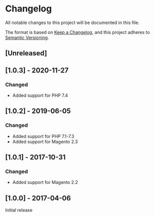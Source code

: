 # Changelog
All notable changes to this project will be documented in this file.

The format is based on [Keep a Changelog](https://keepachangelog.com/en/1.0.0/),
and this project adheres to [Semantic Versioning](https://semver.org/spec/v2.0.0.html).

## [Unreleased]

## [1.0.3] - 2020-11-27

### Changed

- Added support for PHP 7.4

## [1.0.2] - 2019-06-05

### Changed

- Added support for PHP 7.1-7.3
- Added support for Magento 2.3

## [1.0.1] - 2017-10-31

### Changed

- Added support for Magento 2.2

## [1.0.0] - 2017-04-06

Initial release
